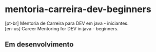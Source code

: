 # mentoria-carreira-dev-beginners

[pt-br] Mentoria de Carreira para DEV em java - iniciantes. <br>
[en-us] Career Mentoring for DEV in java - beginners.


## Em desenvolvimento
